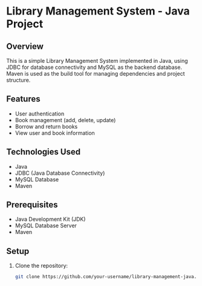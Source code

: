 # Library Management System - Java Project

## Overview
This is a simple Library Management System implemented in Java, using JDBC for database connectivity and MySQL as the backend database. Maven is used as the build tool for managing dependencies and project structure.

## Features
- User authentication
- Book management (add, delete, update)
- Borrow and return books
- View user and book information

## Technologies Used
- Java
- JDBC (Java Database Connectivity)
- MySQL Database
- Maven

## Prerequisites
- Java Development Kit (JDK)
- MySQL Database Server
- Maven

## Setup
1. Clone the repository:
   ```bash
   git clone https://github.com/your-username/library-management-java.git
